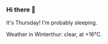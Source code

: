 ### Hi there :wave:

It's Thursday! I'm probably sleeping.

Weather in Winterthur: clear, at +16°C.
